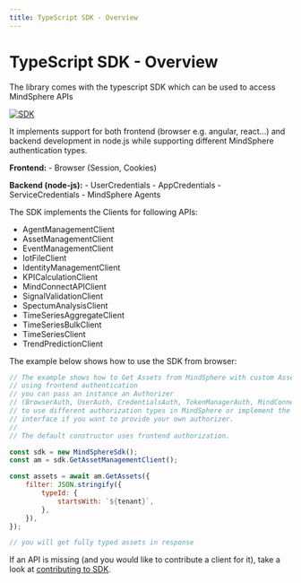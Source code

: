 ```yaml
---
title: TypeScript SDK - Overview
---
```


<!-- @format -->

# TypeScript SDK - Overview

The library comes with the typescript SDK which can be used to access MindSphere APIs

[![SDK](https://img.shields.io/badge/SDK-full%20documentation-%23009999.svg)](/docs/mindconnect-nodejs/sdk/index.html)

It implements support for both frontend (browser e.g. angular, react...) and backend development in node.js while supporting different MindSphere authentication types.

**Frontend:** - Browser (Session, Cookies)

**Backend (node-js):** - UserCredentials - AppCredentials - ServiceCredentials - MindSphere Agents

The SDK implements the Clients for following APIs:

-   AgentManagementClient
-   AssetManagementClient
-   EventManagementClient
-   IotFileClient
-   IdentityManagementClient
-   KPICalculationClient
-   MindConnectAPIClient
-   SignalValidationClient
-   SpectumAnalysisClient
-   TimeSeriesAggregateClient
-   TimeSeriesBulkClient
-   TimeSeriesClient
-   TrendPredictionClient

The example below shows how to use the SDK from browser:

```javascript
// The example shows how to Get Assets from MindSphere with custom AssetType
// using frontend authentication
// you can pass an instance an Authorizer
// (BrowserAuth, UserAuth, CredentialsAuth, TokenManagerAuth, MindConnectAgent)
// to use different authorization types in MindSphere or implement the TokenRotation
// interface if you want to provide your own authorizer.
//
// The default constructor uses frontend authorization.

const sdk = new MindSphereSdk();
const am = sdk.GetAssetManagementClient();

const assets = await am.GetAssets({
    filter: JSON.stringify({
        typeId: {
            startsWith: `${tenant}`,
        },
    }),
});

// you will get fully typed assets in response
```

If an API is missing (and you would like to contribute a client for it), take a look at [contributing to SDK](./contributing-to-sdk.html).
